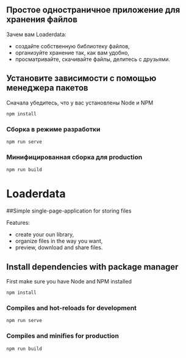 ## Простое одностраничное приложение для хранения файлов

Зачем вам Loaderdata:
- создайте собственную библиотеку файлов,
- организуйте хранение так, как вам удобно,
- просматривайте, скачивайте файлы, делитесь с друзьями.

## Установите зависимости с помощью менеджера пакетов
Сначала убедитесь, что у вас установлены Node и NPM
```
npm install
```

### Сборка в режиме разработки
```
npm run serve
```

### Минифицированная сборка для production
```
npm run build
```

# Loaderdata

##Simple single-page-application for storing files

Features:
- create your oun library,
- organize files in the way you want,
- preview, download and share files.

## Install dependencies with package manager
First make sure you have Node and NPM installed
```
npm install
```

### Compiles and hot-reloads for development
```
npm run serve
```

### Compiles and minifies for production
```
npm run build
```

